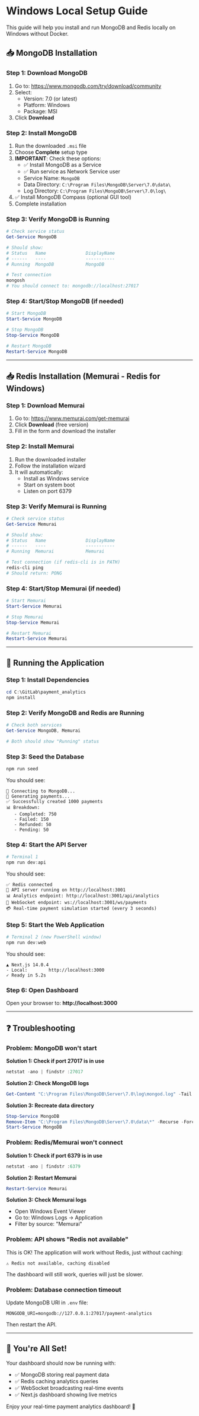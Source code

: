 # Windows Local Setup Guide

This guide will help you install and run MongoDB and Redis locally on Windows without Docker.

## 📥 MongoDB Installation

### Step 1: Download MongoDB
1. Go to: https://www.mongodb.com/try/download/community
2. Select:
   - Version: 7.0 (or latest)
   - Platform: Windows
   - Package: MSI
3. Click **Download**

### Step 2: Install MongoDB
1. Run the downloaded `.msi` file
2. Choose **Complete** setup type
3. **IMPORTANT**: Check these options:
   - ✅ Install MongoDB as a Service
   - ✅ Run service as Network Service user
   - Service Name: `MongoDB`
   - Data Directory: `C:\Program Files\MongoDB\Server\7.0\data\`
   - Log Directory: `C:\Program Files\MongoDB\Server\7.0\log\`
4. ✅ Install MongoDB Compass (optional GUI tool)
5. Complete installation

### Step 3: Verify MongoDB is Running
```powershell
# Check service status
Get-Service MongoDB

# Should show:
# Status   Name               DisplayName
# ------   ----               -----------
# Running  MongoDB            MongoDB

# Test connection
mongosh
# You should connect to: mongodb://localhost:27017
```

### Step 4: Start/Stop MongoDB (if needed)
```powershell
# Start MongoDB
Start-Service MongoDB

# Stop MongoDB
Stop-Service MongoDB

# Restart MongoDB
Restart-Service MongoDB
```

---

## 📥 Redis Installation (Memurai - Redis for Windows)

### Step 1: Download Memurai
1. Go to: https://www.memurai.com/get-memurai
2. Click **Download** (free version)
3. Fill in the form and download the installer

### Step 2: Install Memurai
1. Run the downloaded installer
2. Follow the installation wizard
3. It will automatically:
   - Install as Windows service
   - Start on system boot
   - Listen on port 6379

### Step 3: Verify Memurai is Running
```powershell
# Check service status
Get-Service Memurai

# Should show:
# Status   Name               DisplayName
# ------   ----               -----------
# Running  Memurai            Memurai

# Test connection (if redis-cli is in PATH)
redis-cli ping
# Should return: PONG
```

### Step 4: Start/Stop Memurai (if needed)
```powershell
# Start Memurai
Start-Service Memurai

# Stop Memurai
Stop-Service Memurai

# Restart Memurai
Restart-Service Memurai
```

---

## 🚀 Running the Application

### Step 1: Install Dependencies
```powershell
cd C:\GitLab\payment_analytics
npm install
```

### Step 2: Verify MongoDB and Redis are Running
```powershell
# Check both services
Get-Service MongoDB, Memurai

# Both should show "Running" status
```

### Step 3: Seed the Database
```powershell
npm run seed
```

You should see:
```
🌱 Connecting to MongoDB...
📝 Generating payments...
✅ Successfully created 1000 payments
📊 Breakdown:
   - Completed: 750
   - Failed: 150
   - Refunded: 50
   - Pending: 50
```

### Step 4: Start the API Server
```powershell
# Terminal 1
npm run dev:api
```

You should see:
```
✅ Redis connected
🚀 API server running on http://localhost:3001
📊 Analytics endpoint: http://localhost:3001/api/analytics
🔌 WebSocket endpoint: ws://localhost:3001/ws/payments
💳 Real-time payment simulation started (every 3 seconds)
```

### Step 5: Start the Web Application
```powershell
# Terminal 2 (new PowerShell window)
npm run dev:web
```

You should see:
```
▲ Next.js 14.0.4
- Local:        http://localhost:3000
✓ Ready in 5.2s
```

### Step 6: Open Dashboard
Open your browser to: **http://localhost:3000**

---

## ❓ Troubleshooting

### Problem: MongoDB won't start

**Solution 1: Check if port 27017 is in use**
```powershell
netstat -ano | findstr :27017
```

**Solution 2: Check MongoDB logs**
```powershell
Get-Content "C:\Program Files\MongoDB\Server\7.0\log\mongod.log" -Tail 50
```

**Solution 3: Recreate data directory**
```powershell
Stop-Service MongoDB
Remove-Item "C:\Program Files\MongoDB\Server\7.0\data\*" -Recurse -Force
Start-Service MongoDB
```

### Problem: Redis/Memurai won't connect

**Solution 1: Check if port 6379 is in use**
```powershell
netstat -ano | findstr :6379
```

**Solution 2: Restart Memurai**
```powershell
Restart-Service Memurai
```

**Solution 3: Check Memurai logs**
- Open Windows Event Viewer
- Go to: Windows Logs → Application
- Filter by source: "Memurai"

### Problem: API shows "Redis not available"

This is OK! The application will work without Redis, just without caching:
```
⚠️ Redis not available, caching disabled
```

The dashboard will still work, queries will just be slower.

### Problem: Database connection timeout

Update MongoDB URI in `.env` file:
```env
MONGODB_URI=mongodb://127.0.0.1:27017/payment-analytics
```

Then restart the API.

---

## 🎉 You're All Set!

Your dashboard should now be running with:
- ✅ MongoDB storing real payment data
- ✅ Redis caching analytics queries
- ✅ WebSocket broadcasting real-time events
- ✅ Next.js dashboard showing live metrics

Enjoy your real-time payment analytics dashboard! 🚀
